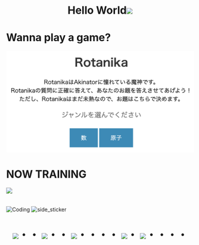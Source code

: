  <h1 align="center">Hello World<img width="30px" src="https://raw.githubusercontent.com/iampavangandhi/iampavangandhi/master/gifs/Hi.gif"></h1>

<!--
![Foo_name's GitHub stats](https://github-readme-stats.vercel.app/api?username=soranjiro&show_icons=true&theme=vue-dark)

[![Top Langs](https://github-readme-stats.vercel.app/api/top-langs/?username=soranjiro&layout=compact&theme=vue-dark)](https://github.com/anuraghazra/github-readme-stats)

[![trophy](https://github-profile-trophy.vercel.app/?username=soranjiro&theme=discord)](https://github.com/ryo-ma/github-profile-trophy) -->

# Wanna play a game?

[![Rotanika](./images/rotanika.png "Rotanika")](https://soranjiro.github.io/rotanika/)



<!-- # My Skill (Programming Languages, Frameworks and Tools)

  ※Another skill and tools
  Codeigniter, Virtual Box, CakePHP, CircleCI and so on. -->

# NOW TRAINING

<img src="https://skillicons.dev/icons?i=html,css,js,typescript,react,vue,next,php,python,go,ruby,rails,mysql,github,vscode,docker,aws" /> <br /><br />


<img alt="Coding" width="300" src="https://i.pinimg.com/originals/81/17/8b/81178b47a8598f0c81c4799f2cdd4057.gif"> <img width=200px height=200px alt="side_sticker" src="https://media.giphy.com/media/TEnXkcsHrP4YedChhA/giphy.gif" />


<div align="center">
    <h1>
        <img src="https://user-images.githubusercontent.com/44926913/175852850-3fb6c715-1856-41ff-8c1f-94ce3b03b458.gif">・・
        <img src="https://user-images.githubusercontent.com/44926913/175853109-f8850656-6704-4a8a-bee6-9aca154d929b.gif">・・
        <img src="https://user-images.githubusercontent.com/44926913/175853154-5449d974-975e-44a6-ab84-a86031265e40.gif">・・・・
        <img src="https://user-images.githubusercontent.com/44926913/175853109-f8850656-6704-4a8a-bee6-9aca154d929b.gif">・
        <img src="https://user-images.githubusercontent.com/44926913/175853154-5449d974-975e-44a6-ab84-a86031265e40.gif">・・・・
    </h1>
</div>
<br><br><br>
